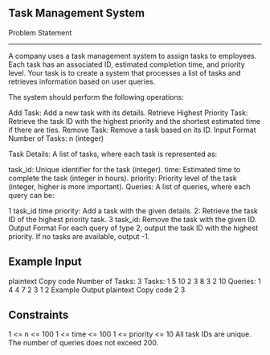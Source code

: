 Task Management System
----------------------

Problem Statement
*****************
A company uses a task management system to assign tasks to employees. Each task has an associated ID, estimated completion time, and priority level. Your task is to create a system that processes a list of tasks and retrieves information based on user queries.

The system should perform the following operations:

Add Task: Add a new task with its details.
Retrieve Highest Priority Task: Retrieve the task ID with the highest priority and the shortest estimated time if there are ties.
Remove Task: Remove a task based on its ID.
Input Format
Number of Tasks: n (integer)

Task Details: A list of tasks, where each task is represented as:

task_id: Unique identifier for the task (integer).
time: Estimated time to complete the task (integer in hours).
priority: Priority level of the task (integer, higher is more important).
Queries: A list of queries, where each query can be:

1 task_id time priority: Add a task with the given details.
2: Retrieve the task ID of the highest priority task.
3 task_id: Remove the task with the given ID.
Output Format
For each query of type 2, output the task ID with the highest priority. If no tasks are available, output -1.

Example Input
-------------
plaintext
Copy code
Number of Tasks: 3
Tasks:
1 5 10
2 3 8
3 2 10
Queries:
1 4 4 7
2
3 1
2
Example Output
plaintext
Copy code
2
3

Constraints
------------
1 <= n <= 100
1 <= time <= 100
1 <= priority <= 10
All task IDs are unique.
The number of queries does not exceed 200.
